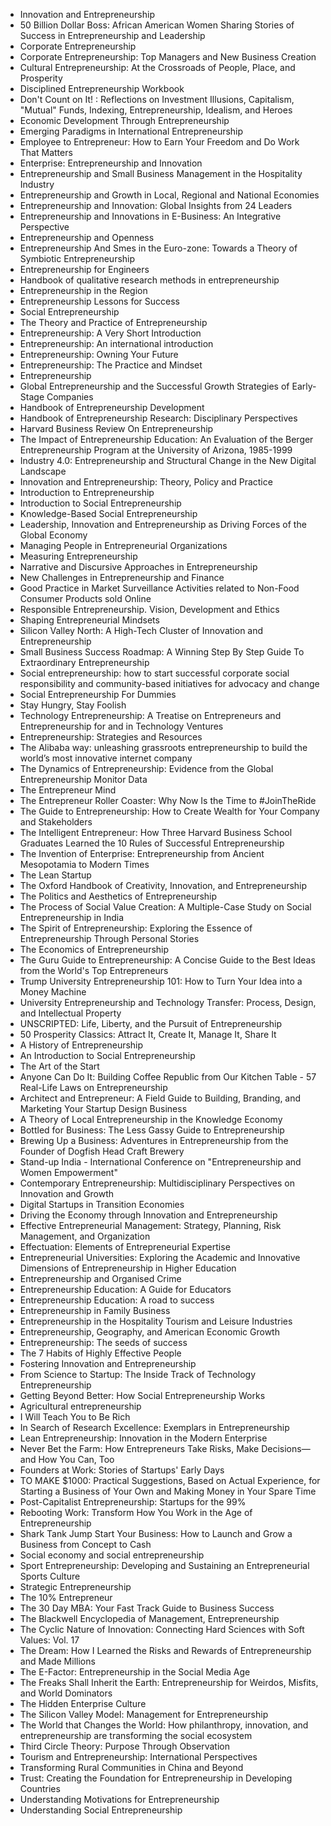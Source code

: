 <ul>


 <li><a target="_blank" href="https://github.com/manjunath5496/Entrepreneurship-Books/blob/master/ent(1).pdf" style="text-decoration:none;">Innovation and Entrepreneurship</a></li>
                            
 <li><a target="_blank" href="https://github.com/manjunath5496/Entrepreneurship-Books/blob/master/ent(2).pdf" style="text-decoration:none;">50 Billion Dollar Boss: African American Women Sharing Stories of Success in Entrepreneurship and Leadership</a></li>

<li><a target="_blank" href="https://github.com/manjunath5496/Entrepreneurship-Books/blob/master/ent(3).pdf" style="text-decoration:none;">Corporate Entrepreneurship</a></li>
 <li><a target="_blank" href="https://github.com/manjunath5496/Entrepreneurship-Books/blob/master/ent(4).pdf" style="text-decoration:none;">Corporate Entrepreneurship: Top Managers and New Business Creation</a></li>                              
<li><a target="_blank" href="https://github.com/manjunath5496/Entrepreneurship-Books/blob/master/ent(5).pdf" style="text-decoration:none;">Cultural Entrepreneurship: At the Crossroads of People, Place, and Prosperity</a></li>

 <li><a target="_blank" href="https://github.com/manjunath5496/Entrepreneurship-Books/blob/master/ent(6).pdf" style="text-decoration:none;">Disciplined Entrepreneurship Workbook</a></li>
                            
 <li><a target="_blank" href="https://github.com/manjunath5496/Entrepreneurship-Books/blob/master/ent(7).pdf" style="text-decoration:none;">Don't Count on It! : Reflections on Investment Illusions, Capitalism, "Mutual" Funds, Indexing, Entrepreneurship, Idealism, and Heroes</a></li>

<li><a target="_blank" href="https://github.com/manjunath5496/Entrepreneurship-Books/blob/master/ent(8).pdf" style="text-decoration:none;">Economic Development Through Entrepreneurship</a></li>
 <li><a target="_blank" href="https://github.com/manjunath5496/Entrepreneurship-Books/blob/master/ent(9).pdf" style="text-decoration:none;">Emerging Paradigms in International Entrepreneurship</a></li>                              
<li><a target="_blank" href="https://github.com/manjunath5496/Entrepreneurship-Books/blob/master/ent(10).pdf" style="text-decoration:none;">Employee to Entrepreneur: How to Earn Your Freedom and Do Work That Matters</a></li>


 <li><a target="_blank" href="https://github.com/manjunath5496/Entrepreneurship-Books/blob/master/ent(11).pdf" style="text-decoration:none;">Enterprise: Entrepreneurship and Innovation</a></li>
                            
 <li><a target="_blank" href="https://github.com/manjunath5496/Entrepreneurship-Books/blob/master/ent(12).pdf" style="text-decoration:none;">Entrepreneurship and Small Business Management in the Hospitality Industry</a></li>

<li><a target="_blank" href="https://github.com/manjunath5496/Entrepreneurship-Books/blob/master/ent(13).pdf" style="text-decoration:none;"> Entrepreneurship and Growth in Local, Regional and National Economies</a></li>
 <li><a target="_blank" href="https://github.com/manjunath5496/Entrepreneurship-Books/blob/master/ent(14).pdf" style="text-decoration:none;"> Entrepreneurship and Innovation: Global Insights from 24 Leaders</a></li>                              
<li><a target="_blank" href="https://github.com/manjunath5496/Entrepreneurship-Books/blob/master/ent(15).pdf" style="text-decoration:none;">Entrepreneurship and Innovations in E-Business: An Integrative Perspective</a></li>

 <li><a target="_blank" href="https://github.com/manjunath5496/Entrepreneurship-Books/blob/master/ent(16).pdf" style="text-decoration:none;">Entrepreneurship and Openness</a></li>
                            
 <li><a target="_blank" href="https://github.com/manjunath5496/Entrepreneurship-Books/blob/master/ent(17).pdf" style="text-decoration:none;">Entrepreneurship And Smes in the Euro-zone: Towards a Theory of Symbiotic Entrepreneurship</a></li>

<li><a target="_blank" href="https://github.com/manjunath5496/Entrepreneurship-Books/blob/master/ent(18).pdf" style="text-decoration:none;">Entrepreneurship for Engineers</a></li>
 <li><a target="_blank" href="https://github.com/manjunath5496/Entrepreneurship-Books/blob/master/ent(19).pdf" style="text-decoration:none;">Handbook of qualitative research methods in entrepreneurship</a></li>                              
<li><a target="_blank" href="https://github.com/manjunath5496/Entrepreneurship-Books/blob/master/ent(20).pdf" style="text-decoration:none;">Entrepreneurship in the Region</a></li>


 <li><a target="_blank" href="https://github.com/manjunath5496/Entrepreneurship-Books/blob/master/ent(21).pdf" style="text-decoration:none;">Entrepreneurship Lessons for Success</a></li>
                            
 <li><a target="_blank" href="https://github.com/manjunath5496/Entrepreneurship-Books/blob/master/ent(22).pdf" style="text-decoration:none;">Social Entrepreneurship</a></li>

<li><a target="_blank" href="https://github.com/manjunath5496/Entrepreneurship-Books/blob/master/ent(23).pdf" style="text-decoration:none;">The Theory and Practice of Entrepreneurship</a></li>
 <li><a target="_blank" href="https://github.com/manjunath5496/Entrepreneurship-Books/blob/master/ent(24).pdf" style="text-decoration:none;">Entrepreneurship: A Very Short Introduction</a></li>                              
<li><a target="_blank" href="https://github.com/manjunath5496/Entrepreneurship-Books/blob/master/ent(25).pdf" style="text-decoration:none;">Entrepreneurship: An international introduction</a></li>


 <li><a target="_blank" href="https://github.com/manjunath5496/Entrepreneurship-Books/blob/master/ent(26).pdf" style="text-decoration:none;">Entrepreneurship: Owning Your Future</a></li>
                            
 <li><a target="_blank" href="https://github.com/manjunath5496/Entrepreneurship-Books/blob/master/ent(27).pdf" style="text-decoration:none;">Entrepreneurship: The Practice and Mindset</a></li>

<li><a target="_blank" href="https://github.com/manjunath5496/Entrepreneurship-Books/blob/master/ent(28).pdf" style="text-decoration:none;">Entrepreneurship</a></li>
 <li><a target="_blank" href="https://github.com/manjunath5496/Entrepreneurship-Books/blob/master/ent(29).pdf" style="text-decoration:none;">Global Entrepreneurship and the Successful Growth Strategies of Early-Stage Companies</a></li>                              
<li><a target="_blank" href="https://github.com/manjunath5496/Entrepreneurship-Books/blob/master/ent(30).pdf" style="text-decoration:none;">Handbook of Entrepreneurship Development </a></li>


 <li><a target="_blank" href="https://github.com/manjunath5496/Entrepreneurship-Books/blob/master/ent(31).pdf" style="text-decoration:none;">Handbook of Entrepreneurship Research: Disciplinary Perspectives</a></li>
                            
 <li><a target="_blank" href="https://github.com/manjunath5496/Entrepreneurship-Books/blob/master/ent(32).pdf" style="text-decoration:none;">Harvard Business Review On Entrepreneurship</a></li>

<li><a target="_blank" href="https://github.com/manjunath5496/Entrepreneurship-Books/blob/master/ent(33).pdf" style="text-decoration:none;">The Impact of Entrepreneurship Education: An Evaluation of the Berger Entrepreneurship Program at the University of Arizona, 1985-1999</a></li>
 <li><a target="_blank" href="https://github.com/manjunath5496/Entrepreneurship-Books/blob/master/ent(34).pdf" style="text-decoration:none;">Industry 4.0: Entrepreneurship and Structural Change in the New Digital Landscape</a></li>                              
<li><a target="_blank" href="https://github.com/manjunath5496/Entrepreneurship-Books/blob/master/ent(35).pdf" style="text-decoration:none;">Innovation and Entrepreneurship: Theory, Policy and Practice</a></li>

 <li><a target="_blank" href="https://github.com/manjunath5496/Entrepreneurship-Books/blob/master/ent(36).pdf" style="text-decoration:none;">Introduction to Entrepreneurship</a></li>                              
<li><a target="_blank" href="https://github.com/manjunath5496/Entrepreneurship-Books/blob/master/ent(37).pdf" style="text-decoration:none;">Introduction to Social Entrepreneurship</a></li>

<li><a target="_blank" href="https://github.com/manjunath5496/Entrepreneurship-Books/blob/master/ent(38).pdf" style="text-decoration:none;">Knowledge-Based Social Entrepreneurship</a></li>
                            
 <li><a target="_blank" href="https://github.com/manjunath5496/Entrepreneurship-Books/blob/master/ent(39).rar" style="text-decoration:none;"> Leadership, Innovation and Entrepreneurship as Driving Forces of the Global Economy</a></li>

<li><a target="_blank" href="https://github.com/manjunath5496/Entrepreneurship-Books/blob/master/ent(40).pdf" style="text-decoration:none;">Managing People in Entrepreneurial Organizations</a></li>
 <li><a target="_blank" href="https://github.com/manjunath5496/Entrepreneurship-Books/blob/master/ent(41).pdf" style="text-decoration:none;">Measuring Entrepreneurship</a></li>                              
<li><a target="_blank" href="https://github.com/manjunath5496/Entrepreneurship-Books/blob/master/ent(42).pdf" style="text-decoration:none;">Narrative and Discursive Approaches in Entrepreneurship</a></li>

 <li><a target="_blank" href="https://github.com/manjunath5496/Entrepreneurship-Books/blob/master/ent(43).pdf" style="text-decoration:none;">New Challenges in Entrepreneurship and Finance</a></li>                              
<li><a target="_blank" href="https://github.com/manjunath5496/Entrepreneurship-Books/blob/master/ent(44).pdf" style="text-decoration:none;"> Good Practice in Market Surveillance Activities related to Non-Food Consumer Products sold Online</a></li>
<li><a target="_blank" href="https://github.com/manjunath5496/Entrepreneurship-Books/blob/master/ent(45).pdf" style="text-decoration:none;">Responsible Entrepreneurship. Vision, Development and Ethics</a></li>

 <li><a target="_blank" href="https://github.com/manjunath5496/Entrepreneurship-Books/blob/master/ent(46).pdf" style="text-decoration:none;">Shaping Entrepreneurial Mindsets</a></li>                              
<li><a target="_blank" href="https://github.com/manjunath5496/Entrepreneurship-Books/blob/master/ent(47).pdf" style="text-decoration:none;">Silicon Valley North: A High-Tech Cluster of Innovation and Entrepreneurship </a></li>
 <li><a target="_blank" href="https://github.com/manjunath5496/Entrepreneurship-Books/blob/master/ent(48).pdf" style="text-decoration:none;">Small Business Success Roadmap: A Winning Step By Step Guide To Extraordinary Entrepreneurship</a></li>  
 
<li><a target="_blank" href="https://github.com/manjunath5496/Entrepreneurship-Books/blob/master/ent(49).pdf" style="text-decoration:none;">Social entrepreneurship: how to start successful corporate social responsibility and community-based initiatives for advocacy and change</a></li>
<li><a target="_blank" href="https://github.com/manjunath5496/Entrepreneurship-Books/blob/master/ent(50).pdf" style="text-decoration:none;">Social Entrepreneurship For Dummies</a></li>

 <li><a target="_blank" href="https://github.com/manjunath5496/Entrepreneurship-Books/blob/master/ent(51).pdf" style="text-decoration:none;">Stay Hungry, Stay Foolish</a></li> 
 <li><a target="_blank" href="https://github.com/manjunath5496/Entrepreneurship-Books/blob/master/ent(52).pdf" style="text-decoration:none;">Technology Entrepreneurship: A Treatise on Entrepreneurs and Entrepreneurship for and in Technology Ventures</a></li> 
<li><a target="_blank" href="https://github.com/manjunath5496/Entrepreneurship-Books/blob/master/ent(53).pdf" style="text-decoration:none;">Entrepreneurship: Strategies and Resources</a></li>
<li><a target="_blank" href="https://github.com/manjunath5496/Entrepreneurship-Books/blob/master/ent(54).pdf" style="text-decoration:none;">The Alibaba way: unleashing grassroots entrepreneurship to build the world’s most innovative internet company</a></li>
<li><a target="_blank" href="https://github.com/manjunath5496/Entrepreneurship-Books/blob/master/ent(55).pdf" style="text-decoration:none;">The Dynamics of Entrepreneurship: Evidence from the Global Entrepreneurship Monitor Data</a></li>

 <li><a target="_blank" href="https://github.com/manjunath5496/Entrepreneurship-Books/blob/master/ent(56).pdf" style="text-decoration:none;">The Entrepreneur Mind</a></li>                              
<li><a target="_blank" href="https://github.com/manjunath5496/Entrepreneurship-Books/blob/master/ent(57).pdf" style="text-decoration:none;">The Entrepreneur Roller Coaster: Why Now Is the Time to #JoinTheRide</a></li>

<li><a target="_blank" href="https://github.com/manjunath5496/Entrepreneurship-Books/blob/master/ent(58).pdf" style="text-decoration:none;">The Guide to Entrepreneurship: How to Create Wealth for Your Company and Stakeholders</a></li>                              
<li><a target="_blank" href="https://github.com/manjunath5496/Entrepreneurship-Books/blob/master/ent(59).pdf" style="text-decoration:none;">The Intelligent Entrepreneur: How Three Harvard Business School Graduates Learned the 10 Rules of Successful Entrepreneurship</a></li>

<li><a target="_blank" href="https://github.com/manjunath5496/Entrepreneurship-Books/blob/master/ent(60).pdf" style="text-decoration:none;">The Invention of Enterprise: Entrepreneurship from Ancient Mesopotamia to Modern Times</a></li>

 <li><a target="_blank" href="https://github.com/manjunath5496/Entrepreneurship-Books/blob/master/ent(61).pdf" style="text-decoration:none;">The Lean Startup</a></li>                              
<li><a target="_blank" href="https://github.com/manjunath5496/Entrepreneurship-Books/blob/master/ent(62).pdf" style="text-decoration:none;">The Oxford Handbook of Creativity, Innovation, and Entrepreneurship</a></li>

<li><a target="_blank" href="https://github.com/manjunath5496/Entrepreneurship-Books/blob/master/ent(63).pdf" style="text-decoration:none;">The Politics and Aesthetics of Entrepreneurship</a></li>                              
<li><a target="_blank" href="https://github.com/manjunath5496/Entrepreneurship-Books/blob/master/ent(64).pdf" style="text-decoration:none;">The Process of Social Value Creation: A Multiple-Case Study on Social Entrepreneurship in India</a></li>

 <li><a target="_blank" href="https://github.com/manjunath5496/Entrepreneurship-Books/blob/master/ent(65).pdf" style="text-decoration:none;">The Spirit of Entrepreneurship: Exploring the Essence of Entrepreneurship Through Personal Stories</a></li>                              
<li><a target="_blank" href="https://github.com/manjunath5496/Entrepreneurship-Books/blob/master/ent(66).pdf" style="text-decoration:none;">The Economics of Entrepreneurship</a></li>

<li><a target="_blank" href="https://github.com/manjunath5496/Entrepreneurship-Books/blob/master/ent(67).pdf" style="text-decoration:none;">The Guru Guide to Entrepreneurship: A Concise Guide to the Best Ideas from the World's Top Entrepreneurs</a></li>


<li><a target="_blank" href="https://github.com/manjunath5496/Entrepreneurship-Books/blob/master/ent(68).pdf" style="text-decoration:none;">Trump University Entrepreneurship 101: How to Turn Your Idea into a Money Machine</a></li>

<li><a target="_blank" href="https://github.com/manjunath5496/Entrepreneurship-Books/blob/master/ent(69).pdf" style="text-decoration:none;">University Entrepreneurship and Technology Transfer: Process, Design, and Intellectual Property</a></li>

<li><a target="_blank" href="https://github.com/manjunath5496/Entrepreneurship-Books/blob/master/ent(70).pdf" style="text-decoration:none;">UNSCRIPTED: Life, Liberty, and the Pursuit of Entrepreneurship</a></li>                              
<li><a target="_blank" href="https://github.com/manjunath5496/Entrepreneurship-Books/blob/master/ent(71).pdf" style="text-decoration:none;">50 Prosperity Classics: Attract It, Create It, Manage It, Share It </a></li>


<li><a target="_blank" href="https://github.com/manjunath5496/Entrepreneurship-Books/blob/master/ent(72).pdf" style="text-decoration:none;">A History of Entrepreneurship</a></li>                              
<li><a target="_blank" href="https://github.com/manjunath5496/Entrepreneurship-Books/blob/master/ent(73).pdf" style="text-decoration:none;">An Introduction to Social Entrepreneurship</a></li>

<li><a target="_blank" href="https://github.com/manjunath5496/Entrepreneurship-Books/blob/master/ent(74).pdf" style="text-decoration:none;">The Art of the Start</a></li>                              
<li><a target="_blank" href="https://github.com/manjunath5496/Entrepreneurship-Books/blob/master/ent(75).pdf" style="text-decoration:none;">Anyone Can Do It: Building Coffee Republic from Our Kitchen Table - 57 Real-Life Laws on Entrepreneurship</a></li>

<li><a target="_blank" href="https://github.com/manjunath5496/Entrepreneurship-Books/blob/master/ent(76).pdf" style="text-decoration:none;">Architect and Entrepreneur: A Field Guide to Building, Branding, and Marketing Your Startup Design Business </a></li>

 <li><a target="_blank" href="https://github.com/manjunath5496/Entrepreneurship-Books/blob/master/ent(77).pdf" style="text-decoration:none;">A Theory of Local Entrepreneurship in the Knowledge Economy</a></li>                              
<li><a target="_blank" href="https://github.com/manjunath5496/Entrepreneurship-Books/blob/master/ent(78).pdf" style="text-decoration:none;">Bottled for Business: The Less Gassy Guide to Entrepreneurship</a></li>

<li><a target="_blank" href="https://github.com/manjunath5496/Entrepreneurship-Books/blob/master/ent(79).pdf" style="text-decoration:none;">Brewing Up a Business: Adventures in Entrepreneurship from the Founder of Dogfish Head Craft Brewery</a></li>                              
<li><a target="_blank" href="https://github.com/manjunath5496/Entrepreneurship-Books/blob/master/ent(80).pdf" style="text-decoration:none;">Stand-up India - International Conference on "Entrepreneurship and Women Empowerment"</a></li>

 <li><a target="_blank" href="https://github.com/manjunath5496/Entrepreneurship-Books/blob/master/ent(81).pdf" style="text-decoration:none;">Contemporary Entrepreneurship: Multidisciplinary Perspectives on Innovation and Growth</a></li>                              
<li><a target="_blank" href="https://github.com/manjunath5496/Entrepreneurship-Books/blob/master/ent(82).pdf" style="text-decoration:none;">Digital Startups in Transition Economies</a></li>

<li><a target="_blank" href="https://github.com/manjunath5496/Entrepreneurship-Books/blob/master/ent(83).pdf" style="text-decoration:none;">Driving the Economy through Innovation and Entrepreneurship</a></li>                              
<li><a target="_blank" href="https://github.com/manjunath5496/Entrepreneurship-Books/blob/master/ent(84).pdf" style="text-decoration:none;">Effective Entrepreneurial Management: Strategy, Planning, Risk Management, and Organization</a></li>

<li><a target="_blank" href="https://github.com/manjunath5496/Entrepreneurship-Books/blob/master/ent(85).pdf" style="text-decoration:none;">Effectuation: Elements of Entrepreneurial Expertise</a></li>

<li><a target="_blank" href="https://github.com/manjunath5496/Entrepreneurship-Books/blob/master/ent(86).pdf" style="text-decoration:none;">Entrepreneurial Universities: Exploring the Academic and Innovative Dimensions of Entrepreneurship in Higher Education</a></li>                              
<li><a target="_blank" href="https://github.com/manjunath5496/Entrepreneurship-Books/blob/master/ent(87).pdf" style="text-decoration:none;">Entrepreneurship and Organised Crime</a></li>

<li><a target="_blank" href="https://github.com/manjunath5496/Entrepreneurship-Books/blob/master/ent(88).pdf" style="text-decoration:none;">Entrepreneurship Education: A Guide for Educators</a></li>                              
<li><a target="_blank" href="https://github.com/manjunath5496/Entrepreneurship-Books/blob/master/ent(89).pdf" style="text-decoration:none;">Entrepreneurship Education: A road to success</a></li>


<li><a target="_blank" href="https://github.com/manjunath5496/Entrepreneurship-Books/blob/master/ent(90).pdf" style="text-decoration:none;">Entrepreneurship in Family Business</a></li>                              
<li><a target="_blank" href="https://github.com/manjunath5496/Entrepreneurship-Books/blob/master/ent(91).pdf" style="text-decoration:none;">Entrepreneurship in the Hospitality Tourism and Leisure Industries</a></li>

<li><a target="_blank" href="https://github.com/manjunath5496/Entrepreneurship-Books/blob/master/ent(92).pdf" style="text-decoration:none;">Entrepreneurship, Geography, and American Economic Growth</a></li>                              
<li><a target="_blank" href="https://github.com/manjunath5496/Entrepreneurship-Books/blob/master/ent(93).pdf" style="text-decoration:none;">Entrepreneurship: The seeds of success</a></li>

<li><a target="_blank" href="https://github.com/manjunath5496/Entrepreneurship-Books/blob/master/ent(94).pdf" style="text-decoration:none;">The 7 Habits of Highly Effective People</a></li>                              
<li><a target="_blank" href="https://github.com/manjunath5496/Entrepreneurship-Books/blob/master/ent(95).pdf" style="text-decoration:none;">Fostering Innovation and Entrepreneurship</a></li>

<li><a target="_blank" href="https://github.com/manjunath5496/Entrepreneurship-Books/blob/master/ent(96).pdf" style="text-decoration:none;"> From Science to Startup: The Inside Track of Technology Entrepreneurship</a></li>                              
<li><a target="_blank" href="https://github.com/manjunath5496/Entrepreneurship-Books/blob/master/ent(97).pdf" style="text-decoration:none;">Getting Beyond Better: How Social Entrepreneurship Works</a></li>

<li><a target="_blank" href="https://github.com/manjunath5496/Entrepreneurship-Books/blob/master/ent(98).pdf" style="text-decoration:none;">Agricultural entrepreneurship</a></li>                              
<li><a target="_blank" href="https://github.com/manjunath5496/Entrepreneurship-Books/blob/master/ent(99).pdf" style="text-decoration:none;"> I Will Teach You to Be Rich</a></li>

<li><a target="_blank" href="https://github.com/manjunath5496/Entrepreneurship-Books/blob/master/ent(100).pdf" style="text-decoration:none;">In Search of Research Excellence: Exemplars in Entrepreneurship</a></li>                              

                           
<li><a target="_blank" href="https://github.com/manjunath5496/Entrepreneurship-Books/blob/master/ent(101).pdf" style="text-decoration:none;">Lean Entrepreneurship: Innovation in the Modern Enterprise</a></li>

<li><a target="_blank" href="https://github.com/manjunath5496/Entrepreneurship-Books/blob/master/ent(102).pdf" style="text-decoration:none;">Never Bet the Farm: How Entrepreneurs Take Risks, Make Decisions—and How You Can, Too</a></li>                              
<li><a target="_blank" href="https://github.com/manjunath5496/Entrepreneurship-Books/blob/master/ent(103).pdf" style="text-decoration:none;">Founders at Work: Stories of Startups' Early Days</a></li>

<li><a target="_blank" href="https://github.com/manjunath5496/Entrepreneurship-Books/blob/master/ent(104).pdf" style="text-decoration:none;">TO MAKE $1000: Practical Suggestions, Based on Actual Experience, for Starting a Business of Your Own and Making Money in Your Spare Time</a></li>                              
<li><a target="_blank" href="https://github.com/manjunath5496/Entrepreneurship-Books/blob/master/ent(105).pdf" style="text-decoration:none;">Post-Capitalist Entrepreneurship: Startups for the 99%</a></li>

<li><a target="_blank" href="https://github.com/manjunath5496/Entrepreneurship-Books/blob/master/ent(106).pdf" style="text-decoration:none;">Rebooting Work: Transform How You Work in the Age of Entrepreneurship</a></li>                              
<li><a target="_blank" href="https://github.com/manjunath5496/Entrepreneurship-Books/blob/master/ent(107).pdf" style="text-decoration:none;">Shark Tank Jump Start Your Business: How to Launch and Grow a Business from Concept to Cash</a></li>

<li><a target="_blank" href="https://github.com/manjunath5496/Entrepreneurship-Books/blob/master/ent(108).pdf" style="text-decoration:none;">Social economy and social entrepreneurship</a></li>

<li><a target="_blank" href="https://github.com/manjunath5496/Entrepreneurship-Books/blob/master/ent(109).pdf" style="text-decoration:none;">Sport Entrepreneurship: Developing and Sustaining an Entrepreneurial Sports Culture</a></li>                              
<li><a target="_blank" href="https://github.com/manjunath5496/Entrepreneurship-Books/blob/master/ent(110).pdf" style="text-decoration:none;">Strategic Entrepreneurship</a></li>
<li><a target="_blank" href="https://github.com/manjunath5496/Entrepreneurship-Books/blob/master/ent(111).pdf" style="text-decoration:none;">The 10% Entrepreneur</a></li>

<li><a target="_blank" href="https://github.com/manjunath5496/Entrepreneurship-Books/blob/master/ent(112).pdf" style="text-decoration:none;">The 30 Day MBA: Your Fast Track Guide to Business Success</a></li>                              
<li><a target="_blank" href="https://github.com/manjunath5496/Entrepreneurship-Books/blob/master/ent(113).pdf" style="text-decoration:none;">The Blackwell Encyclopedia of Management, Entrepreneurship</a></li>

<li><a target="_blank" href="https://github.com/manjunath5496/Entrepreneurship-Books/blob/master/ent(114).pdf" style="text-decoration:none;">The Cyclic Nature of Innovation: Connecting Hard Sciences with Soft Values: Vol. 17</a></li>

<li><a target="_blank" href="https://github.com/manjunath5496/Entrepreneurship-Books/blob/master/ent(115).pdf" style="text-decoration:none;">The Dream: How I Learned the Risks and Rewards of Entrepreneurship and Made Millions</a></li>                              
<li><a target="_blank" href="https://github.com/manjunath5496/Entrepreneurship-Books/blob/master/ent(116).pdf" style="text-decoration:none;">The E-Factor: Entrepreneurship in the Social Media Age</a></li>
<li><a target="_blank" href="https://github.com/manjunath5496/Entrepreneurship-Books/blob/master/ent(117).pdf" style="text-decoration:none;">The Freaks Shall Inherit the Earth: Entrepreneurship for Weirdos, Misfits, and World Dominators</a></li>

<li><a target="_blank" href="https://github.com/manjunath5496/Entrepreneurship-Books/blob/master/ent(118).pdf" style="text-decoration:none;">The Hidden Enterprise Culture </a></li>                              
<li><a target="_blank" href="https://github.com/manjunath5496/Entrepreneurship-Books/blob/master/ent(119).pdf" style="text-decoration:none;">The Silicon Valley Model: Management for Entrepreneurship</a></li>
<li><a target="_blank" href="https://github.com/manjunath5496/Entrepreneurship-Books/blob/master/ent(120).pdf" style="text-decoration:none;">The World that Changes the World: How philanthropy, innovation, and entrepreneurship are transforming the social ecosystem </a></li>


<li><a target="_blank" href="https://github.com/manjunath5496/Entrepreneurship-Books/blob/master/ent(121).pdf" style="text-decoration:none;">Third Circle Theory: Purpose Through Observation</a></li>                              
<li><a target="_blank" href="https://github.com/manjunath5496/Entrepreneurship-Books/blob/master/ent(122).pdf" style="text-decoration:none;">Tourism and Entrepreneurship: International Perspectives</a></li>
<li><a target="_blank" href="https://github.com/manjunath5496/Entrepreneurship-Books/blob/master/ent(123).pdf" style="text-decoration:none;">Transforming Rural Communities in China and Beyond</a></li>

<li><a target="_blank" href="https://github.com/manjunath5496/Entrepreneurship-Books/blob/master/ent(124).pdf" style="text-decoration:none;">Trust: Creating the Foundation for Entrepreneurship in Developing Countries</a></li>                              
<li><a target="_blank" href="https://github.com/manjunath5496/Entrepreneurship-Books/blob/master/ent(125).pdf" style="text-decoration:none;">Understanding Motivations for Entrepreneurship</a></li>

<li><a target="_blank" href="https://github.com/manjunath5496/Entrepreneurship-Books/blob/master/ent(126).pdf" style="text-decoration:none;">Understanding Social Entrepreneurship</a></li>

</ul>

</br>
